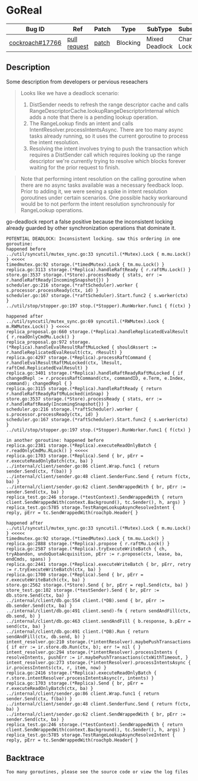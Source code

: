 
# GoReal

| Bug ID|  Ref | Patch | Type | SubType | SubsubType |
| ----  | ---- | ----  | ---- | ---- | ---- |
|[cockroach#17766]|[pull request]|[patch]| Blocking | Mixed Deadlock | Channel & Lock |

[cockroach#17766]:(cockroach17766_test.go)
[patch]:https://github.com/cockroachdb/cockroach/pull/17766/files
[pull request]:https://github.com/cockroachdb/cockroach/pull/17766
 
## Description

Some description from developers or pervious reseachers

> Looks like we have a deadlock scenario:
> 1. DistSender needs to refresh the range descriptor cache and calls 
>    RangeDescriptorCache.lookupRangeDescriptorInternal which adds a note that 
>    there is a pending lookup operation.
> 2. The RangeLookup finds an intent and calls IntentResolver.processIntentsAsync. 
>    There are too many async tasks already running, so it uses the current goroutine 
>    to process the intent resolution.
> 3. Resolving the intent involves trying to push the transaction which requires a 
>    DistSender call which requires looking up the range descriptor we're currently trying 
>    to resolve which blocks forever waiting for the prior request to finish.
  
> Note that performing intent resolution on the calling goroutine when there are no async 
tasks available was a necessary feedback loop. Prior to adding it, we were seeing a spike 
in intent resolution goroutines under certain scenarios. One possible hacky workaround 
would be to not perform the intent resolution synchronously for RangeLookup operations.

go-deadlock report a false positive because the inconsistent locking
already guarded by other synchronization operations that dominate it.

```
POTENTIAL DEADLOCK: Inconsistent locking. saw this ordering in one goroutine:
happened before
../util/syncutil/mutex_sync.go:33 syncutil.(*Mutex).Lock { m.mu.Lock() } <<<<<
timedmutex.go:92 storage.(*timedMutex).Lock { tm.mu.Lock() }
replica.go:3113 storage.(*Replica).handleRaftReady { r.raftMu.Lock() }
store.go:3537 storage.(*Store).processReady { stats, err := r.handleRaftReady(IncomingSnapshot{}) }
scheduler.go:216 storage.(*raftScheduler).worker { s.processor.processReady(ctx, id) }
scheduler.go:167 storage.(*raftScheduler).Start.func2 { s.worker(ctx) }
../util/stop/stopper.go:197 stop.(*Stopper).RunWorker.func1 { f(ctx) }

happened after
../util/syncutil/mutex_sync.go:69 syncutil.(*RWMutex).Lock { m.RWMutex.Lock() } <<<<<
replica_proposal.go:660 storage.(*Replica).handleReplicatedEvalResult { r.readOnlyCmdMu.Lock() }
replica_proposal.go:972 storage.(*Replica).handleEvalResultRaftMuLocked { shouldAssert := r.handleReplicatedEvalResult(ctx, rResult) }
replica.go:4297 storage.(*Replica).processRaftCommand { r.handleEvalResultRaftMuLocked(ctx, lResult, raftCmd.ReplicatedEvalResult) }
replica.go:3401 storage.(*Replica).handleRaftReadyRaftMuLocked { if changedRepl := r.processRaftCommand(ctx, commandID, e.Term, e.Index, command); changedRepl { }
replica.go:3115 storage.(*Replica).handleRaftReady { return r.handleRaftReadyRaftMuLocked(inSnap) }
store.go:3537 storage.(*Store).processReady { stats, err := r.handleRaftReady(IncomingSnapshot{}) }
scheduler.go:216 storage.(*raftScheduler).worker { s.processor.processReady(ctx, id) }
scheduler.go:167 storage.(*raftScheduler).Start.func2 { s.worker(ctx) }
../util/stop/stopper.go:197 stop.(*Stopper).RunWorker.func1 { f(ctx) }

in another goroutine: happened before
replica.go:2381 storage.(*Replica).executeReadOnlyBatch { r.readOnlyCmdMu.RLock() } <<<<<
replica.go:1703 storage.(*Replica).Send { br, pErr = r.executeReadOnlyBatch(ctx, ba) }
../internal/client/sender.go:86 client.Wrap.func1 { return sender.Send(ctx, f(ba)) }
../internal/client/sender.go:48 client.SenderFunc.Send { return f(ctx, ba) }
../internal/client/sender.go:62 client.SendWrappedWith { br, pErr := sender.Send(ctx, ba) }
replica_test.go:246 storage.(*testContext).SendWrappedWith { return client.SendWrappedWith(context.Background(), tc.Sender(), h, args) }
replica_test.go:5785 storage.TestRangeLookupAsyncResolveIntent { reply, pErr = tc.SendWrappedWith(roachpb.Header{ }

happened after
../util/syncutil/mutex_sync.go:33 syncutil.(*Mutex).Lock { m.mu.Lock() } <<<<<
timedmutex.go:92 storage.(*timedMutex).Lock { tm.mu.Lock() }
replica.go:2888 storage.(*Replica).propose { r.raftMu.Lock() }
replica.go:2587 storage.(*Replica).tryExecuteWriteBatch { ch, tryAbandon, undoQuotaAcquisition, pErr := r.propose(ctx, lease, ba, endCmds, spans) }
replica.go:2441 storage.(*Replica).executeWriteBatch { br, pErr, retry := r.tryExecuteWriteBatch(ctx, ba) }
replica.go:1700 storage.(*Replica).Send { br, pErr = r.executeWriteBatch(ctx, ba) }
store.go:2562 storage.(*Store).Send { br, pErr = repl.Send(ctx, ba) }
store_test.go:102 storage.(*testSender).Send { br, pErr := db.store.Send(ctx, ba) }
../internal/client/db.go:554 client.(*DB).send { br, pErr := db.sender.Send(ctx, ba) }
../internal/client/db.go:491 client.send)-fm { return sendAndFill(ctx, db.send, b) }
../internal/client/db.go:463 client.sendAndFill { b.response, b.pErr = send(ctx, ba) }
../internal/client/db.go:491 client.(*DB).Run { return sendAndFill(ctx, db.send, b) }
intent_resolver.go:210 storage.(*intentResolver).maybePushTransactions { if err := ir.store.db.Run(ctx, b); err != nil { }
intent_resolver.go:294 storage.(*intentResolver).processIntents { resolveIntents, pushErr := ir.maybePushTransactions(ctxWithTimeout, }
intent_resolver.go:273 storage.(*intentResolver).processIntentsAsync { ir.processIntents(ctx, r, item, now) }
replica.go:2416 storage.(*Replica).executeReadOnlyBatch { r.store.intentResolver.processIntentsAsync(r, intents) }
replica.go:1703 storage.(*Replica).Send { br, pErr = r.executeReadOnlyBatch(ctx, ba) }
../internal/client/sender.go:86 client.Wrap.func1 { return sender.Send(ctx, f(ba)) }
../internal/client/sender.go:48 client.SenderFunc.Send { return f(ctx, ba) }
../internal/client/sender.go:62 client.SendWrappedWith { br, pErr := sender.Send(ctx, ba) }
replica_test.go:246 storage.(*testContext).SendWrappedWith { return client.SendWrappedWith(context.Background(), tc.Sender(), h, args) }
replica_test.go:5785 storage.TestRangeLookupAsyncResolveIntent { reply, pErr = tc.SendWrappedWith(roachpb.Header{ }
``` 

## Backtrace

```
Too many goroutines, please see the source code or view the log files
```


